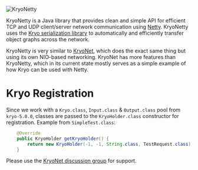 ![KryoNetty](https://raw.github.com/wiki/EsotericSoftware/kryonetty/logo.jpg)

KryoNetty is a Java library that provides clean and simple API for efficient TCP and UDP client/server network communication using [Netty](http://netty.io/). KryoNetty uses the [Kryo serialization library](https://github.com/EsotericSoftware/kryo) to automatically and efficiently transfer object graphs across the network.

KryoNetty is very similar to [KryoNet](https://github.com/EsotericSoftware/kryonet), which does the exact same thing but using its own NIO-based networking. KryoNet has more features than KryoNetty, which in its current state mostly serves as a simple example of how Kryo can be used with Netty.

# Kryo Registration

Since we work with a `Kryo.class`, `Input.class` & `Output.class` pool from `kryo-5.0.0`, classes are passed to the `KryoHolder.class` constructor for registration. 
Example from `SimpleTest.class`:
```java
    @Override
    public KryoHolder getKryoHolder() {
        return new KryoHolder(-1, -1, String.class, TestRequest.class);
    }
```

Please use the [KryoNet discussion group](http://groups.google.com/group/kryonet-users) for support.
